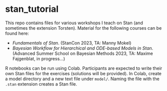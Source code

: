 # stan_tutorial
This repo contains files for various workshops I teach on Stan (and sometimes the extension Torsten). Material for the following courses can be found here:
* _Fundamentals of Stan_. (StanCon 2023, TA: Manny Mokel)
* _Bayesian Workflow for Hierarchical and ODE-based Models in Stan_. (Advanced Summer School on Bayesian Methods 2023, TA: Maxime Fajgenblat, in progress...)

R notebooks can be run using Colab. Participants are expected to write their own Stan files for the exercises (solutions will be provided). In Colab, create a model directory and a new text file under `model/`. Naming the file with the `.stan` extension creates a Stan file.
